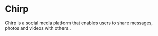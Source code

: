 # Chirp
Chirp is a social media platform that enables users to share messages, photos and videos with others..
